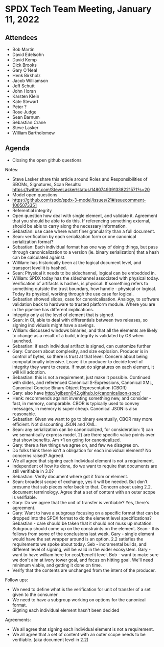 # SPDX Tech Team Meeting, January 11, 2022

## Attendees
* Bob Martin
* David Edelsohn
* David Kemp
* Dick Brooks
* Gary O'Neal
* Henk Birkholz
* Jacob Williamson
* Jeff Schutt
* John Horan
* Karsten Klein
* Kate Stewart
* Peter ?
* Rose Judge
* Sean Barnum
* Sebastian Crane
* Steve Lasker
* William Bartholomew

## Agenda

* Closing the open github questions
    
Notes: 
* Steve Lasker share this article around Roles and Responsibilities of SBOMs, Signatures, Scan Results: https://twitter.com/SteveLasker/status/1480749391338221571?s=20 
* Model open questions
* https://github.com/spdx/spdx-3-model/issues/21#issuecomment-1005073351
* Referential integrity
* Open question how deal with single element, and validate it.   Agreement that you should be able to do this.   If referencing something external, should be able to carry along the necessary information. 
* Sebastian: use case where want finer granularity than a full document. 
* Sean:  verification by each serialization form or one canonical serialization format?
* Sebastian:  Each individual format has one way of doing things, but pass through canonicalization to a version (ie. binary serialization) that a hash can be calculated against. 
* Willilam: has historically been at the logical document level, and transport level it is hashed.
* Sean: Physical it needs to be sidechannel,  logical can be embedded in.
* William:  SPDX today has the sidechannel associated with physical today.   Verification of artifacts is hashes, is physical.   If something refers to something outside the trust boundary, how handle - physical or logical.  Today its physical,  working through the use case for logical.  
* Sebastian showed slides,  case for canonicalisation.    Analogy, to software validation back to hardware to trusted platform module.   Where you are in the pipeline has different  implications.
* Integrity only at the level of element that is signed.
* Sean:  in CI, able to deal with differentials between two releases, so signing individuals might have a savings.
* William:  discussed windows binaries, and that all the elements are likely to change as a result of a build,  integrity is validated by OS when launched. 
* Sebastian:  if each individual artifact is signed, can customize further
* Gary:  Concern about complexity, and size explosion.   Producer is in control of bytes, so there is trust at that level.   Concern about being computationally intensive.    Leave it to producer to decide level of integrity they want to create.   If must do signatures on each element, it will kill adoption.    
* Sebastian:  this is not a requirement, just make it possible.    Continued with slides, and referenced Canonical S-Expressions, Canonical XML,  Canonical Concise Binary Object Representation (CBOR)
* Gary: also have http://gibson042.github.io/canonicaljson-spec/
* Henk: recommends against inventing something new, and consider - fast, in memory, comparable.   CBOR is typically used to convey messages, in memory is super cheap.   Canonical JSON is also reasonable. 
* Sebastian: Given we want to go to binary eventually, CBOR may more efficient.   Not discounting JSON and XML.
* Sean: any serialization can be canonicalized, for consideration:  1) can we semantically express model, 2) are there specific value points over that show benefits.   Am +1 on going for canonicalized.
* Gary: there a few things we agree on, and few we disagree on.    
* Do folks think there isn't a obligation for each individual element?   No concerns raised?    Agreed. 
* We all agree that signing each individual element is not a requirement. 
* Independent of how its done, do we want to require that documents are still verifiable in 3.0?    
* Sebastian:  Verify document where got it from or element.
* Sean: broadest scope of exchange, yes it will be needed.  But don't presume that sub pieces refer back to that.   Concern about using 2.2. document terminology.  Agree that a set of content with an outer scope is verifiable.   
* Gary:  Do we agree that the unit of transfer is verifiable?   Yes, there's agreement.
* Gary:  Want to have a subgroup focusing on a specific format that can be dropped into the SPDX format to do the element level specifications?   Sebastian - care should be taken that it should not muss up mutation.  Subgroup should come up on the constraints on the element.   Sean - this follows from some of the conclusions last week.   Gary - single element would have the set wrapper around is an option.   2.2 satisfies the requirements we spoke about today.  Seb - incramental builds, and different level of signing, will be valid in the wider ecosystem.   Gary - want to have william here for cost/benefit level.   Bob - want to make sure we don't aim at ivory tower goal, and focus on hitting goal.  We'll need minimum viable, and getting it done on time. 
* Verify that the contents are unchanged from the intent of the producer.

Follow ups: 
* We need to define what is the verification for unit of transfer of a set given to the consumer 
* We need to have a subgroup working on options for the canonical format. 
* Signing each individual element hasn't been decided

Agreements: 
* We all agree that signing each individual element is not a requirement. 
* We all agree that a set of content with an outer scope needs to be verifiable.  (aka document level in 2.2)
